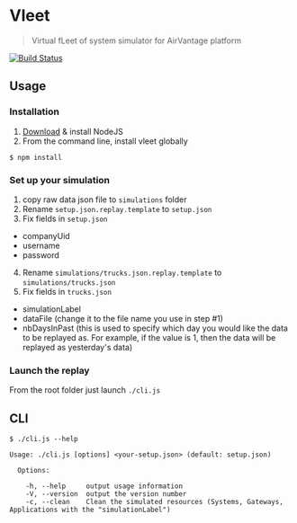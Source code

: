 Vleet
============
> Virtual fLeet of system simulator for AirVantage platform


[![Build Status](https://travis-ci.org/AirVantage/vleet.svg?branch=master)](https://travis-ci.org/AirVantage/vleet)

## Usage

### Installation
1. [Download](https://nodejs.org/en/download/) & install NodeJS
2. From the command line, install vleet globally

```console
$ npm install
```

### Set up your simulation
1. copy raw data json file to `simulations` folder
2. Rename `setup.json.replay.template` to `setup.json`
3. Fix fields in `setup.json`
- companyUid
- username
- password
4. Rename `simulations/trucks.json.replay.template` to `simulations/trucks.json`
5. Fix fields in `trucks.json`
- simulationLabel
- dataFile (change it to the file name you use in step #1)
- nbDaysInPast (this is used to specify which day you would like the data to be replayed as. For example, if the value is 1, then the data will be replayed as yesterday's data)

### Launch the replay
From the root folder just launch `./cli.js`

## CLI 
```console
$ ./cli.js --help

Usage: ./cli.js [options] <your-setup.json> (default: setup.json)

  Options:

    -h, --help     output usage information
    -V, --version  output the version number
    -c, --clean    Clean the simulated resources (Systems, Gateways, Applications with the "simulationLabel")
```

